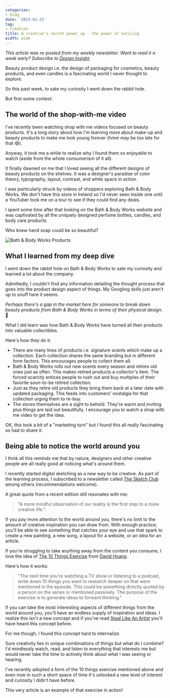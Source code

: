 ```yaml
---
categories:
- blog
date: '2023-01-23'
tag:
- Creation
title: A creative's secret power up - the power of noticing
width: wide
---
```


*This article was re-posted from my weekly newsletter. Want to read it a week early? Subscribe to [Design Insight](https://designinsight.substack.com/).*

Beauty product design i.e. the design of packaging for cosmetics, beauty products, and even candles is a fascinating world I never thought to explore.

So this past week, to sate my curiosity I went down the rabbit hole.

But first some context:

## The world of the shop-with-me video

I've recently been watching shop with me videos focused on beauty products. It's a long story about how I'm learning more about make-up and beauty products to make me look young forever (hmm may be too late for that 😅).

Anyway, it took me a while to realize why I found them so enjoyable to watch (aside from the whole consumerism of it all). 

It finally dawned on me that I loved seeing all the different designs of beauty products on the shelves. It was a designer's paradise of color theory, typography, layout, contrast, and white space in action.

I was particularly struck by videos of shoppers exploring Bath & Body Works. We don't have this store in Ireland so I'd never seen inside one until a YouTuber took me on a tour to see if they could find any deals.

I spent some time after that looking on the Bath & Body Works website and was captivated by all the uniquely designed perfume bottles, candles, and body care products. 

Who knew hand soap could be so beautiful?

![Bath & Body Works Products](/assets/images/2023/MXA23003/DIN083.png)

## What I learned from my deep dive

I went down the rabbit hole on Bath & Body Works to sate my curiosity and learned a lot about the company. 

Admittedly, I couldn't find any information detailing the thought process that goes into the product design aspect of things. My Googling skills just aren't up to snuff here it seems.

*Perhaps there's a gap in the market here for someone to break down beauty products from Bath & Body Works in terms of their physical design.* 🤔

What I did learn was how Bath & Body Works have turned all their products into valuable collectibles.

Here's how they do it:
- There are many lines of products i.e. signature scents which make up a collection. Each collection shares the same branding but in different form factors. This encourages people to collect them all.
- Bath & Body Works rolls out new scents every season and retires old ones just as often. This makes retired products a collector's item. The forced scarcity entices people to rush out and buy multiples of their favorite soon-to-be retired collection.
- Just as they retire old products they bring them back at a later date with updated packaging. This feeds into customers' nostalgia for that collection urging them to re-buy.
- The stores themselves are a sight to behold. They're warm and inviting plus things are laid out beautifully. I encourage you to watch a shop with me video to get the idea.

OK, this took a bit of a "marketing turn" but I found this all really fascinating so had to share it.

## Being able to notice the world around you

I think all this reminds me that by nature, designers and other creative people are all really good at noticing what's around them.

I recently started digital sketching as a new way to be creative. As part of the learning process, I subscribed to a newsletter called [The Sketch Club](https://thesketchclub.substack.com/) among others (recommendations welcome).

A great quote from a recent edition still resonates with me: 

>"A more mindful observation of our reality is the first step to a more creative life.".

If you pay more attention to the world around you, there's no limit to the amount of creative inspiration you can draw from. With enough practice, you'll be able to see something that catches your eye and use that spark to create a new painting, a new song, a layout for a website, or an idea for an article.

If you're struggling to take anything away from the content you consume, I love the idea of [The 10 Things Exercise](https://www.proofofconcept.pub/p/creative-consumption) from [David Hoang](https://open.substack.com/users/5501267-david-hoang?utm_source=mentions).

Here's how it works:

>"The next time you're watching a TV show or listening to a podcast, write down 10 things you want to research deeper on that were mentioned in the episode. This could be something directly quoted by a person on the series or mentioned passively. The purpose of the exercise is to generate ideas to forward thinking."

If you can take the most interesting aspects of different things from the world around you, you'll have an endless supply of inspiration and ideas. I realize this isn't a new concept and if you've read [Steal Like An Artist](https://heymichellemac.com/steal-like-an-artist-austin-kleon) you'll have heard this concept before.

For me though, I found this concept hard to internalize. 

Sure creativity lies in unique combinations of things but what do I combine? I'd mindlessly watch, read, and listen to everything that interests me but would never take the time to actively think about what I was seeing or hearing.

I've recently adopted a form of the 10 things exercise mentioned above and even now in such a short space of time it's unlocked a new level of interest and curiosity I didn't have before. 

This very article is an example of that exercise in action!
